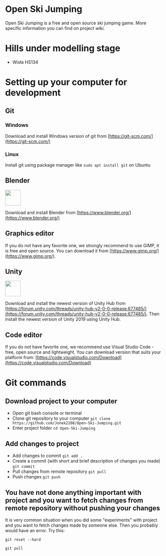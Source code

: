# Open Ski Jumping
Open Ski Jumping is a free and open source ski jumping game.
More specific information you can find on project wiki.

# Hills under modelling stage
* Wisła HS134

# Setting up your computer for development
## Git
### Windows
Download and install Windows version of git from [https://git-scm.com/](https://git-scm.com/)
### Linux
Install git using package manager like `sudo apt install git` on Ubuntu
## Blender 
<img src="https://download.blender.org/branding/blender_logo_socket.svg" height="50" > 

Download and install Blender from [https://www.blender.org/](https://www.blender.org/)
## Graphics editor
If you do not have any favorite one, we strongly recommend to use GIMP, it is free and open source. You can download it from [https://www.gimp.org/](https://www.gimp.org/).
## Unity
<img src="https://upload.wikimedia.org/wikipedia/commons/1/19/Unity_Technologies_logo.svg" height="50" > 


Download and install the newest version of Unity Hub from [https://forum.unity.com/threads/unity-hub-v2-0-0-release.677485/](https://forum.unity.com/threads/unity-hub-v2-0-0-release.677485/).
Then install the newest version of Unity 2019 using Unity Hub.
## Code editor
If you do not have favorite one, we recommend use Visual Studio Code - free, open source and lightweight. You can download version that suits your platform from: [https://code.visualstudio.com/Download](https://code.visualstudio.com/Download)

# Git commands
## Download project to your computer
* Open git bash console or terminal
* Clone git repository to your computer `git clone https://github.com/Jonek2208/Open-Ski-Jumping.git`
* Enter project folder `cd Open-Ski-Jumping`

## Add changes to project
* Add changes to commit `git add .`
* Create a commit (with short and brief description of changes you made) `git commit`
* Pull changes from remote repository `git pull`
* Push changes `git push`

## You have not done anything important with project and you want to fetch changes from remote repository without pushing your changes
It is very common situation when you did some "experiments" with project and you want to fetch changes made by someone else. Then you probably would have an error. Try this:
 
`git reset --hard`

`git pull`


